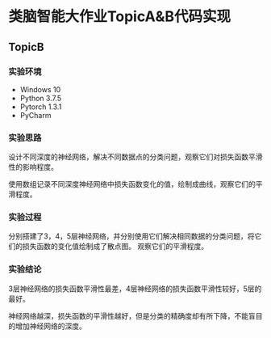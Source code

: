 # 类脑智能大作业TopicA&B代码实现
## TopicB
### 实验环境

- Windows 10
- Python 3.7.5
- Pytorch 1.3.1
- PyCharm 

### 实验思路

设计不同深度的神经网络，解决不同数据点的分类问题，观察它们对损失函数平滑性的影响程度。

使用数组记录不同深度神经网络中损失函数变化的值，绘制成曲线，观察它们的平滑程度。

### 实验过程

分别搭建了3，4，5层神经网络，并分别使用它们解决相同数据的分类问题，将它们的损失函数的变化值绘制成了散点图。
观察它们的平滑程度。

### 实验结论

3层神经网络的损失函数平滑性最差，4层神经网络的损失函数平滑性较好，5层的最好。

神经网络越深，损失函数的平滑性越好，但是分类的精确度却有所下降，不能盲目的增加神经网络的深度。
